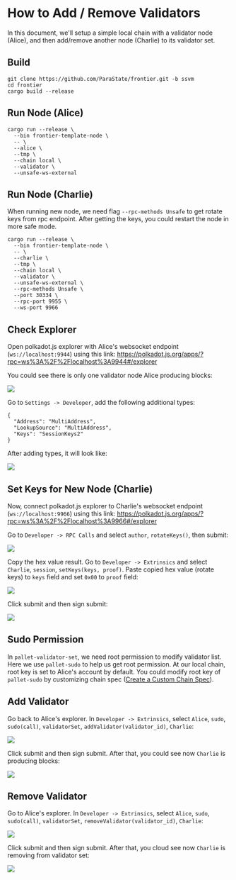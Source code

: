 # How to Add / Remove Validators

In this document, we'll setup a simple local chain with a validator node (Alice), and then add/remove another node (Charlie) to its validator set.

## Build

```
git clone https://github.com/ParaState/frontier.git -b ssvm
cd frontier
cargo build --release
```

## Run Node (Alice)

```
cargo run --release \
  --bin frontier-template-node \
  -- \
  --alice \
  --tmp \
  --chain local \
  --validator \
  --unsafe-ws-external
```

## Run Node (Charlie)

When running new node, we need flag `--rpc-methods Unsafe` to get rotate keys from rpc endpoint. After getting the keys, you could restart the node in more safe mode.

```
cargo run --release \
  --bin frontier-template-node \
  -- \
  --charlie \
  --tmp \
  --chain local \
  --validator \
  --unsafe-ws-external \
  --rpc-methods Unsafe \
  --port 30334 \
  --rpc-port 9955 \
  --ws-port 9966
```

## Check Explorer

Open polkadot.js explorer with Alice's websocket endpoint (`ws://localhost:9944`) using this link: https://polkadot.js.org/apps/?rpc=ws%3A%2F%2Flocalhost%3A9944#/explorer

You could see there is only one validator node Alice producing blocks:

![](images/explorer.png)

Go to `Settings -> Developer`, add the following additional types:

```
{
  "Address": "MultiAddress",
  "LookupSource": "MultiAddress",
  "Keys": "SessionKeys2"
}
```

After adding types, it will look like:

![](images/types.png)

## Set Keys for New Node (Charlie)

Now, connect polkadot.js explorer to Charlie's websocket endpoint (`ws://localhost:9966`) using this link: https://polkadot.js.org/apps/?rpc=ws%3A%2F%2Flocalhost%3A9966#/explorer

Go to `Developer -> RPC Calls` and select `author`, `rotateKeys()`, then submit:

![](images/rotateKeys.png)

Copy the hex value result. Go to `Developer -> Extrinsics` and select `Charlie`, `session`, `setKeys(keys, proof)`. Paste copied hex value (rotate keys) to `keys` field and set `0x00` to `proof` field:

![](images/setKeys.png)

Click submit and then sign submit:

![](images/signAndSubmit.png)

## Sudo Permission

In `pallet-validator-set`, we need root permission to modify validator list. Here we use `pallet-sudo` to help us get root permission.
At our local chain, root key is set to Alice's account by default. You could modify root key of `pallet-sudo` by customizing chain spec ([Create a Custom Chain Spec](https://substrate.dev/docs/en/tutorials/start-a-private-network/customspec)).

## Add Validator

Go back to Alice's explorer. In `Developer -> Extrinsics`, select `Alice`, `sudo`, `sudo(call)`, `validatorSet`, `addValidator(validator_id)`, `Charlie`:

![](images/addValidator.png)

Click submit and then sign submit. After that, you could see now `Charlie` is producing blocks:

![](images/explorer2.png)

## Remove Validator

Go to Alice's explorer. In `Developer -> Extrinsics`, select `Alice`, `sudo`, `sudo(call)`, `validatorSet`, `removeValidator(validator_id)`, `Charlie`:

![](images/removeValidator.png)

Click submit and then sign submit. After that, you cloud see now `Charlie` is removing from validator set:

![](images/explorer3.png)
